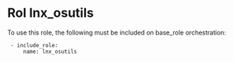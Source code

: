 # Rol lnx_osutils

To use this role, the following must be included on base_role orchestration: 

```shell
 - include_role:
     name: lnx_osutils
```
